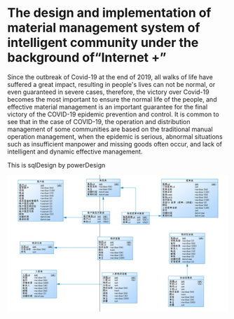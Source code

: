 # The design and implementation of material management system of intelligent community under the background of“Internet +”
  Since the outbreak of Covid-19 at the end of 2019, all walks of life have suffered a great impact, resulting in people's lives can not be normal, or even guaranteed in severe cases, therefore, the victory over Covid-19 becomes the most important to ensure the normal life of the people, and effective material management is an important guarantee for the final victory of the COVID-19 epidemic prevention and control.
  It is common to see that in the case of COVID-19, the operation and distribution management of some communities are based on the traditional manual operation management, when the epidemic is serious, abnormal situations such as insufficient manpower and missing goods often occur, and lack of intelligent and dynamic effective management.



This is sqlDesign by powerDesign

![sqlDesign](https://github.com/Tiemoremilk/graProject/blob/main/imges/sqlDesign.png)

